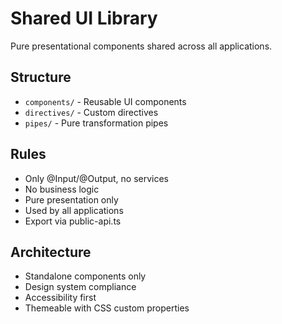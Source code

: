 # Shared UI Library

Pure presentational components shared across all applications.

## Structure
- `components/` - Reusable UI components
- `directives/` - Custom directives
- `pipes/` - Pure transformation pipes

## Rules
- Only @Input/@Output, no services
- No business logic
- Pure presentation only
- Used by all applications
- Export via public-api.ts

## Architecture
- Standalone components only
- Design system compliance
- Accessibility first
- Themeable with CSS custom properties